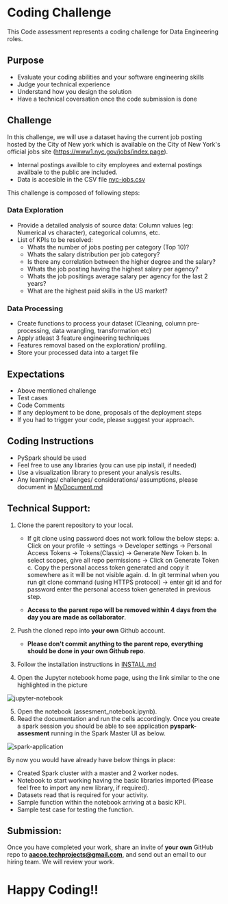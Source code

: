 # Coding Challenge

This Code assessment represents a coding challenge for Data Engineering roles.

## Purpose

- Evaluate your coding abilities and your software engineering skills
- Judge your technical experience
- Understand how you design the solution 
- Have a technical coversation once the code submission is done

## Challenge 

In this challenge, we will use a dataset having the current job posting hosted by the City of New york which is available on the City of New York's official jobs site (https://www1.nyc.gov/jobs/index.page).

- Internal postings availble to city employees and external postings availbale to the public are included. 
- Data is accesible in the CSV file [nyc-jobs.csv](https://github.com/ProjectsUAE/data_engineering_takehome1/blob/main/dataset/nyc-jobs.csv)

This challenge is composed of following steps: 

### Data Exploration

- Provide a detailed analysis of source data: Column values (eg: Numerical vs character), categorical columns, etc. 
- List of KPIs to be resolved:
  - Whats the number of jobs posting per category (Top 10)? 
  - Whats the salary distribution per job category? 
  - Is there any correlation between the higher degree and the salary?
  - Whats the job posting having the highest salary per agency? 
  - Whats the job positings average salary per agency for the last 2 years? 
  - What are the highest paid skills in the US market? 

### Data Processing
 
- Create functions to process your dataset (Cleaning, column pre-processing, data wrangling, transformation etc) 
- Apply atleast 3 feature engineering techniques 
- Features removal based on the exploration/ profiling.
- Store your processed data into a target file

## Expectations

- Above mentioned challenge
- Test cases 
- Code Comments 
- If any deployment to be done, proposals of the deployment steps
- If you had to trigger your code, please suggest your approach. 

## Coding Instructions

- PySpark should be used
- Feel free to use any libraries (you can use pip install, if needed)
- Use a visualization library to present your analysis results.
- Any learnings/ challenges/ considerations/ assumptions, please document in [MyDocument.md](https://github.com/ProjectsUAE/data_engineering_takehome1/blob/main/MyDocument.md)

## Technical Support:

1. Clone the parent repository to your local. 
     - If git clone using password does not work follow the below steps:
       a. Click on your profile -> settings -> Developer settings -> Personal Access Tokens -> Tokens(Classic) -> Generate New Token
       b. In select scopes, give all repo permissions -> Click on Generate Token
       c. Copy the personal access token generated and copy it somewhere as it will be not visible again.
       d. In git terminal when you run git clone command (using HTTPS protocol) -> enter git id and for password enter the personal access token generated in previous step.
        
     - **Access to the parent repo will be removed within 4 days from the day you are made as collaborator**.
     
2. Push the cloned repo into **your own** Github account.
     - **Please don't commit anything to the parent repo, everything should be done in your own Github repo**.
     
3. Follow the installation instructions in [INSTALL.md](https://github.com/ProjectsUAE/data_engineering_takehome1/blob/main/INSTALL.md)
4. Open the Jupyter notebook home page, using the link similar to the one highlighted in the picture 

  ![jupyter-notebook](https://github.com/ProjectsUAE/data_engineering_takehome1/blob/main/pictures/docker-compose.png)

5. Open the notebook (assesment_notebook.ipynb). 
6. Read the documentation and run the cells accordingly. Once you create a spark session you should be able to see application **pyspark-assesment** running in the Spark Master UI as below. 

  ![spark-application](https://github.com/ProjectsUAE/data_engineering_takehome1/blob/main/pictures/spark-application.png)

By now you would have already have below things in place:

- Created Spark cluster with a master and 2 worker nodes.
- Notebook to start working having the basic libraries imported (Please feel free to import any new library, if required). 
- Datasets read that is required for your activity.
- Sample function within the notebook arriving at a basic KPI.
- Sample test case for testing the function. 

## Submission:
 
Once you have completed your work, share an invite of **your own** GitHub repo to **aacoe.techprojects@gmail.com**, and send out an email to our hiring team. 
We will review your work.

# Happy Coding!!
